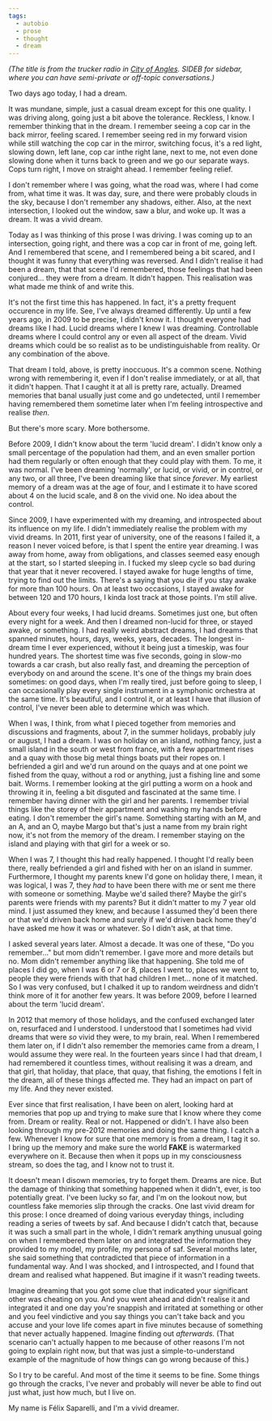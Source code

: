 ```yaml
---
tags:
  - autobio
  - prose
  - thought
  - dream
---
```


_(The title is from the trucker radio in [City of Angles](http://stefangagne.com/cityofangles). SIDEB for sidebar, where you can have semi-private or off-topic conversations.)_

Two days ago today, I had a dream.

It was mundane, simple, just a casual dream except for this one quality. I was driving along, going just a bit above the tolerance. Reckless, I know. I remember thinking that in the dream. I remember seeing a cop car in the back mirror, feeling scared. I remember seeing red in my forward vision while still watching the cop car in the mirror, switching focus, it's a red light, slowing down, left lane, cop car inthe right lane, next to me, not even done slowing done when it turns back to green and we go our separate ways. Cops turn right, I move on straight ahead. I remember feeling relief.

I don't remember where I was going, what the road was, where I had come from, what time it was. It was day, sure, and there were probably clouds in the sky, because I don't remember any shadows, either. Also, at the next intersection, I looked out the window, saw a blur, and woke up. It was a dream. It was a vivid dream.

Today as I was thinking of this prose I was driving. I was coming up to an intersection, going right, and there was a cop car in front of me, going left. And I remembered that scene, and I remembered being a bit scared, and I thought it was funny that everything was reversed. And I didn't realise it had been a dream, that that scene I'd remembered, those feelings that had been conjured… they were from a dream. It didn't happen. This realisation was what made me think of and write this.

It's not the first time this has happened. In fact, it's a pretty frequent occurence in my life. See, I've always dreamed differently. Up until a few years ago, in 2009 to be precise, I didn't know it. I thought everyone had dreams like I had. Lucid dreams where I knew I was dreaming. Controllable dreams where I could control any or even all aspect of the dream. Vivid dreams which could be so realist as to be undistinguishable from reality. Or any combination of the above.

That dream I told, above, is pretty inoccuous. It's a common scene. Nothing wrong with remembering it, even if I don't realise immediately, or at all, that it didn't happen. That I caught it at all is pretty rare, actually. Dreamed memories that banal usually just come and go undetected, until I remember having remembered them sometime later when I'm feeling introspective and realise *then*.

But there's more scary. More bothersome.

Before 2009, I didn't know about the term 'lucid dream'. I didn't know only a small percentage of the population had them, and an even smaller portion had them regularly or often enough that they could play with them. To me, it was normal. I've been dreaming 'normally', or lucid, or vivid, or in control, or any two, or all three, I've been dreaming like that since *forever*. My earliest memory of a dream was at the age of four, and I estimate it to have scored about 4 on the lucid scale, and 8 on the vivid one. No idea about the control.

Since 2009, I have experimented with my dreaming, and introspected about its influence on my life. I didn't immediately realise the problem with my vivid dreams. In 2011, first year of university, one of the reasons I failed it, a reason I never voiced before, is that I spent the entire year dreaming. I was away from home, away from obligations, and classes seemed easy enough at the start, so I started sleeping in. I fucked my sleep cycle so bad during that year that it never recovered. I stayed awake for huge lengths of time, trying to find out the limits. There's a saying that you die if you stay awake for more than 100 hours. On at least two occasions, I stayed awake for between 120 and 170 hours, I kinda lost track at those points. I'm still alive.

About every four weeks, I had lucid dreams. Sometimes just one, but often every night for a week. And then I dreamed non-lucid for three, or stayed awake, or something. I had really weird abstract dreams, I had dreams that spanned minutes, hours, days, weeks, years, decades. The longest in-dream time I ever experienced, without it being just a timeskip, was four hundred years. The shortest time was five seconds, going in slow-mo towards a car crash, but also really fast, and dreaming the perception of everybody on and around the scene. It's one of the things my brain does sometimes: on good days, when I'm really tired, just before going to sleep, I can occasionally play every single instrument in a symphonic orchestra at the same time. It's beautiful, and I control it, or at least I have that illusion of control, I've never been able to determine which was which.

When I was, I think, from what I pieced together from memories and discussions and fragments, about 7, in the summer holidays, probably july or august, I had a dream. I was on holiday on an island, nothing fancy, just a small island in the south or west from france, with a few appartment rises and a quay with those big metal things boats put their ropes on. I befriended a girl and we'd run around on the quays and at one point we fished from the quay, without a rod or anything, just a fishing line and some bait. Worms. I remember looking at the girl putting a worm on a hook and throwing it in, feeling a bit disguted and fascinated at the same time. I remember having dinner with the girl and her parents. I remember trivial things like the storey of their appartment and washing my hands before eating. I don't remember the girl's name. Something starting with an M, and an A, and an O, maybe Margo but that's just a name from my brain right now, it's not from the memory of the dream. I remember staying on the island and playing with that girl for a week or so.

When I was 7, I thought this had really happened. I thought I'd really been there, really befriended a girl and fished with her on an island in summer. Furthermore, I thought my parents knew I'd gone on holiday there, I mean, it was logical, I was 7, they *had* to have been there with me or sent me there with someone or something. Maybe we'd sailed there? Maybe the girl's parents were friends with my parents? But it didn't matter to my 7 year old mind. I just assumed they knew, and because I assumed they'd been there or that we'd driven back home and surely if we'd driven back home they'd have asked me how it was or whatever. So I didn't ask, at that time.

I asked several years later. Almost a decade. It was one of these, "Do you remember…" but mom didn't remember. I gave more and more details but no. Mom didn't remember anything like that happening. She told me of places I did go, when I was 6 or 7 or 8, places I went to, places we went to, people they were friends with that had children I met… none of it matched. So I was very confused, but I chalked it up to random weirdness and didn't think more of it for another few years. It was before 2009, before I learned about the term 'lucid dream'.

In 2012 that memory of those holidays, and the confused exchanged later on, resurfaced and I understood. I understood that I sometimes had vivid dreams that were *so* vivid they were, to my brain, real. When I remembered them later on, if I didn't also remember the memories came from a dream, I would assume they were real. In the fourteen years since I had that dream, I had remembered it countless times, without realising it was a dream, and that girl, that holiday, that place, that quay, that fishing, the emotions I felt in the dream, all of these things affected me. They had an impact on part of my life. And they never existed.

Ever since that first realisation, I have been on alert, looking hard at memories that pop up and trying to make sure that I know where they come from. Dream or reality. Real or not. Happened or didn't. I have also been looking through my pre-2012 memories and doing the same thing. I catch a few. Whenever I know for sure that one memory is from a dream, I tag it so. I bring up the memory and make sure the world __FAKE__ is watermarked everywhere on it. Because then when it pops up in my consciousness stream, so does the tag, and I know not to trust it.

It doesn't mean I disown memories, try to forget them. Dreams are nice. But the damage of thinking that something happened when it didn't, ever, is too potentially great. I've been lucky so far, and I'm on the lookout now, but countless fake memories slip through the cracks. One last vivid dream for this prose: I once dreamed of doing various everyday things, including reading a series of tweets by saf. And because I didn't catch that, because it was such a small part in the whole, I didn't remark anything unusual going on when I remembered them later on and integrated the information they provided to my model, my profile, my persona of saf. Several months later, she said something that contradicted that piece of information in a fundamental way. And I was shocked, and I introspected, and I found that dream and realised what happened. But imagine if it wasn't reading tweets.

Imagine dreaming that you got some clue that indicated your significant other was cheating on you. And you went ahead and didn't realise it and integrated it and one day you're snappish and irritated at something or other and you feel vindictive and you say things you can't take back and you accuse and your love life comes apart in five minutes because of something that never actually happened. Imagine finding out *afterwards*. (That scenario can't actually happen to me because of other reasons I'm not going to explain right now, but that was just a simple-to-understand example of the magnitude of how things can go wrong because of this.)

So I try to be careful. And most of the time it seems to be fine. Some things go through the cracks, I've never and probably will never be able to find out just what, just how much, but I live on.

My name is Félix Saparelli, and I'm a vivid dreamer.
